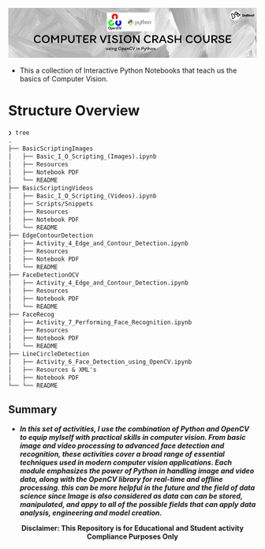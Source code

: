 ![Header](cvcc-banner.png)

- This a collection of Interactive Python Notebooks that teach us the basics of Computer Vision.

# Structure Overview


```
❯ tree
.
├── BasicScriptingImages
│   ├── Basic_I_O_Scripting_(Images).ipynb
│   ├── Resources
│   ├── Notebook PDF
│   └── README
├── BasicScriptingVideos
│   ├── Basic_I_O_Scripting_(Videos).ipynb
│   ├── Scripts/Snippets
│   ├── Resources
│   ├── Notebook PDF
│   └── README
├── EdgeContourDetection
│   ├── Activity_4_Edge_and_Contour_Detection.ipynb
│   ├── Resources
│   ├── Notebook PDF
│   └── README
├── FaceDetectionOCV
│   ├── Activity_4_Edge_and_Contour_Detection.ipynb
│   ├── Resources
│   ├── Notebook PDF
│   └── README
├── FaceRecog
│   ├── Activity_7_Performing_Face_Recognition.ipynb
│   ├── Resources
│   ├── Notebook PDF
│   └── README
├── LineCircleDetection
│   ├── Activity_6_Face_Detection_using_OpenCV.ipynb
│   ├── Resources & XML's
│   ├── Notebook PDF
└── └── README
```

## Summary
- ***In this set of activities, I use the combination of Python and OpenCV to equip mylself with practical skills in computer vision. From basic image and video processing to advanced face detection and recognition, these activities cover a broad range of essential techniques used in modern computer vision applications. Each module emphasizes the power of Python in handling image and video data, along with the OpenCV library for real-time and offline processing. this can be more helpful in the future and the field of data science since Image is also considered as data can can be stored, manipulated, and appy to all of the possible fields that can apply data analysis, engineering and model creation.***


<p align="center"><b>Disclaimer: This Repository is for Educational and Student activity Compliance Purposes Only</b></p>
